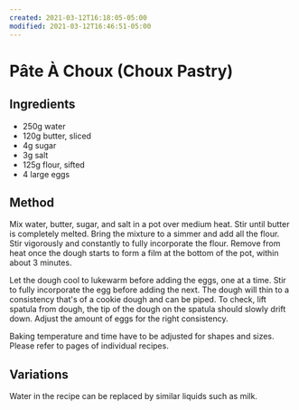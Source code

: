 ```yaml
---
created: 2021-03-12T16:18:05-05:00
modified: 2021-03-12T16:46:51-05:00
---
```


# Pâte À Choux (Choux Pastry)

## Ingredients
* 250g water
* 120g butter, sliced
* 4g sugar
* 3g salt
* 125g flour, sifted
* 4 large eggs

## Method
Mix water, butter, sugar, and salt in a pot over medium heat. Stir until butter is completely melted. Bring the mixture to a simmer and add all the flour. Stir vigorously and constantly to fully incorporate the flour. Remove from heat once the dough starts to form a film at the bottom of the pot, within about 3 minutes.

Let the dough cool to lukewarm before adding the eggs, one at a time. Stir to fully incorporate the egg before adding the next. The dough will thin to a consistency that's of a cookie dough and can be piped. To check, lift spatula from dough, the tip of the dough on the spatula should slowly drift down. Adjust the amount of eggs for the right consistency.

Baking temperature and time have to be adjusted for shapes and sizes. Please refer to pages of individual recipes.

## Variations
Water in the recipe can be replaced by similar liquids such as milk.